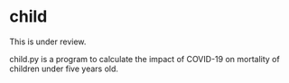 # child
This is under review.

child.py is a program to calculate the impact of COVID-19 on mortality of children under five years old.

